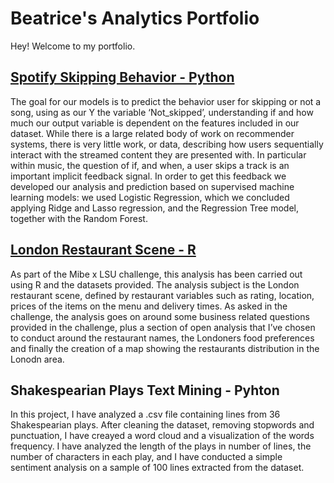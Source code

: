 # Beatrice's Analytics Portfolio

Hey! Welcome to my portfolio.

## [Spotify Skipping Behavior - Python](https://github.com/beatriceftomasello/SpotifySkippingBehavior.git)

The goal for our models is to predict the behavior user for skipping or not a song, using as our Y the variable ‘Not_skipped’, understanding if and how much our output variable is dependent on the features included in our dataset. While there is a large related body of work on recommender systems, there is very little work, or data, describing how users sequentially interact with the streamed content they are presented with. In particular within music, the question of if, and when, a user skips a track is an important implicit feedback signal. In order to get this feedback we developed our analysis and prediction based on supervised machine learning models: we used Logistic Regression, which we concluded applying Ridge and Lasso regression, and the Regression Tree model, together with the Random Forest. 


## [London Restaurant Scene - R](https://github.com/beatriceftomasello/LondonRestaurantScene.git)

As part of the Mibe x LSU challenge, this analysis has been carried out using R and the datasets provided. The analysis subject is the London restaurant scene, defined by restaurant variables such as rating, location, prices of the items on the menu and delivery times. As asked in the challenge, the analysis goes on around some business related questions provided in the challenge, plus a section of open analysis that I’ve chosen to conduct around the restaurant names, the Londoners food preferences and finally the creation of a map showing the restaurants distribution in the Lonodn area.

## Shakespearian Plays Text Mining - Pyhton 

In this project, I have analyzed a .csv file containing lines from 36 Shakespearian plays. After cleaning the dataset, removing stopwords and punctuation, I have creayed a word cloud and a visualization of the words frequency. I have analyzed the length of the plays in number of lines, the number of characters in each play, and I have conducted a simple sentiment analysis on a sample of 100 lines extracted from the dataset. 
